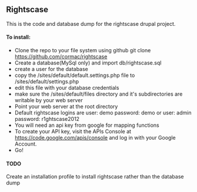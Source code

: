 ## Rightscase

This is the code and database dump for the rightscase drupal project.

#### To install: 
+ Clone the repo to your file system using github git clone https://github.com/cormac/rightscase
+ Create a database(MySql only) and import db/rightscase.sql
+ create a user for the database
+ copy the /sites/default/default.settings.php file to /sites/default/settings.php
+ edit this file with your database credentials
+ make sure the /sites/default/files directory and it's subdirectories are writable by your web server
+ Point your web server at the root directory
+ Default rightscase logins are user: demo password: demo or user: admin password: r1ghtscase2012
+ You will need an api key from google for mapping functions
+ To create your API key, visit the APIs Console at https://code.google.com/apis/console and log in with your Google Account.
+ Go!


#### TODO
Create an installation profile to install rightscase rather than the database dump

